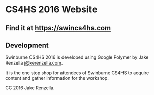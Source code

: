 # CS4HS 2016 Website
## Find it at	https://swincs4hs.com

## Development
Swinburne CS4HS 2016 is developed using Google Polymer by Jake Renzella j@kerenzella.com.

It is the one stop shop for attendees of Swinburne CS4HS to acquire content and gather information for the workshop.

CC 2016 Jake Renzella.
